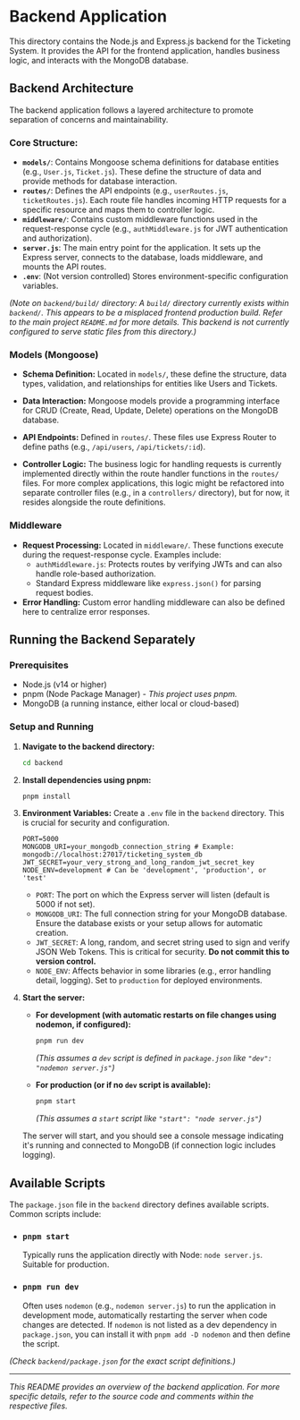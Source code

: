 # Backend Application

This directory contains the Node.js and Express.js backend for the Ticketing System. It provides the API for the frontend application, handles business logic, and interacts with the MongoDB database.

## Backend Architecture

The backend application follows a layered architecture to promote separation of concerns and maintainability.

### Core Structure:
- **`models/`**: Contains Mongoose schema definitions for database entities (e.g., `User.js`, `Ticket.js`). These define the structure of data and provide methods for database interaction.
- **`routes/`**: Defines the API endpoints (e.g., `userRoutes.js`, `ticketRoutes.js`). Each route file handles incoming HTTP requests for a specific resource and maps them to controller logic.
- **`middleware/`**: Contains custom middleware functions used in the request-response cycle (e.g., `authMiddleware.js` for JWT authentication and authorization).
- **`server.js`**: The main entry point for the application. It sets up the Express server, connects to the database, loads middleware, and mounts the API routes.
- **`.env`**: (Not version controlled) Stores environment-specific configuration variables.

*(Note on `backend/build/` directory: A `build/` directory currently exists within `backend/`. This appears to be a misplaced frontend production build. Refer to the main project `README.md` for more details. This backend is not currently configured to serve static files from this directory.)*

### Models (Mongoose)

-   **Schema Definition:** Located in `models/`, these define the structure, data types, validation, and relationships for entities like Users and Tickets.
-   **Data Interaction:** Mongoose models provide a programming interface for CRUD (Create, Read, Update, Delete) operations on the MongoDB database.

-   **API Endpoints:** Defined in `routes/`. These files use Express Router to define paths (e.g., `/api/users`, `/api/tickets/:id`).
-   **Controller Logic:** The business logic for handling requests is currently implemented directly within the route handler functions in the `routes/` files. For more complex applications, this logic might be refactored into separate controller files (e.g., in a `controllers/` directory), but for now, it resides alongside the route definitions.

### Middleware

-   **Request Processing:** Located in `middleware/`. These functions execute during the request-response cycle. Examples include:
    -   `authMiddleware.js`: Protects routes by verifying JWTs and can also handle role-based authorization.
    -   Standard Express middleware like `express.json()` for parsing request bodies.
-   **Error Handling:** Custom error handling middleware can also be defined here to centralize error responses.

## Running the Backend Separately

### Prerequisites

-   Node.js (v14 or higher)
-   pnpm (Node Package Manager) - *This project uses pnpm.*
-   MongoDB (a running instance, either local or cloud-based)

### Setup and Running

1.  **Navigate to the backend directory:**
    ```bash
    cd backend
    ```

2.  **Install dependencies using pnpm:**
    ```bash
    pnpm install
    ```

3.  **Environment Variables:**
    Create a `.env` file in the `backend` directory. This is crucial for security and configuration.
    ```env
    PORT=5000
    MONGODB_URI=your_mongodb_connection_string # Example: mongodb://localhost:27017/ticketing_system_db
    JWT_SECRET=your_very_strong_and_long_random_jwt_secret_key
    NODE_ENV=development # Can be 'development', 'production', or 'test'
    ```
    -   `PORT`: The port on which the Express server will listen (default is 5000 if not set).
    -   `MONGODB_URI`: The full connection string for your MongoDB database. Ensure the database exists or your setup allows for automatic creation.
    -   `JWT_SECRET`: A long, random, and secret string used to sign and verify JSON Web Tokens. This is critical for security. **Do not commit this to version control.**
    -   `NODE_ENV`: Affects behavior in some libraries (e.g., error handling detail, logging). Set to `production` for deployed environments.

4.  **Start the server:**

    -   **For development (with automatic restarts on file changes using nodemon, if configured):**
        ```bash
        pnpm run dev
        ```
        *(This assumes a `dev` script is defined in `package.json` like `"dev": "nodemon server.js"`)*

    -   **For production (or if no `dev` script is available):**
        ```bash
        pnpm start
        ```
        *(This assumes a `start` script like `"start": "node server.js"`)*

    The server will start, and you should see a console message indicating it's running and connected to MongoDB (if connection logic includes logging).

## Available Scripts

The `package.json` file in the `backend` directory defines available scripts. Common scripts include:

-   ### `pnpm start`
    Typically runs the application directly with Node: `node server.js`. Suitable for production.

-   ### `pnpm run dev`
    Often uses `nodemon` (e.g., `nodemon server.js`) to run the application in development mode, automatically restarting the server when code changes are detected. If `nodemon` is not listed as a dev dependency in `package.json`, you can install it with `pnpm add -D nodemon` and then define the script.

*(Check `backend/package.json` for the exact script definitions.)*

---

*This README provides an overview of the backend application. For more specific details, refer to the source code and comments within the respective files.*
